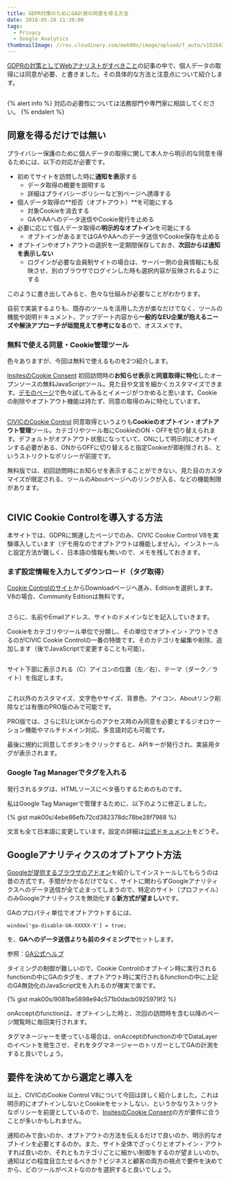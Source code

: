 ```yaml
---
title: GDPR対策のためにGA計測の同意を得る方法
date: 2018-05-20 11:20:00
tags:
  - Privacy
  - Google Analytics
thumbnailImage: //res.cloudinary.com/mak00s/image/upload/f_auto/v1526433637/eu-flag.png
---
```


[GDPRの対策としてWebアナリストがすべきこと](/news/gdpr-for-analysts/)の記事の中で、個人データの取得には同意が必要、と書きました。その具体的な方法と注意点について紹介します。
<!-- more -->

<img src="//res.cloudinary.com/mak00s/image/upload/f_auto,w_auto:200:800/v1526715357/gdpr-consent-manager.png" alt="" sizes="100vw" />

{% alert info %}
対応の必要性については法務部門や専門家に相談してください。
{% endalert %}

## 同意を得るだけでは無い

プライバシー保護のために個人データの取得に関して本人から明示的な同意を得るためには、以下の対応が必要です。

* 初めてサイトを訪問した時に**通知を表示**する
  * データ取得の概要を説明する
  * 詳細はプライバシーポリシーなど別ページへ誘導する
* 個人データ取得の**拒否（オプトアウト）**を可能にする
  * 対象Cookieを消去する
  * GAやAAへのデータ送信やCookie発行を止める
* 必要に応じて個人データ取得の**明示的なオプトイン**を可能にする
  * オプトインがあるまではGAやAAへのデータ送信やCookie保存を止める
* オプトインやオプトアウトの選択を一定期間保存しておき、**次回からは通知を表示しない**
  * ログインが必要な会員制サイトの場合は、サーバー側の会員情報にも反映させ、別のブラウザでログインした時も選択内容が反映されるようにする

このように書き出してみると、色々な仕組みが必要なことがわかります。

自前で実装するよりも、既存のツールを活用した方が楽なだけでなく、ツールの機能や説明ドキュメント、アップデート内容から**一般的なEU企業が抱えるニーズや解決アプローチが垣間見えて参考になる**ので、オススメです。

### 無料で使える同意・Cookie管理ツール

色々ありますが、今回は無料で使えるものを2つ紹介します。

[InsitesのCookie Consent](https://cookieconsent.insites.com/)
初回訪問時の**お知らせ表示と同意取得に特化**したオープンソースの無料JavaScriptツール。見た目や文言を細かくカスタマイズできます。[デモのページ](https://cookieconsent.insites.com/demos/)で色々試してみるとイメージがつかめると思います。Cookieの削除やオプトアウト機能は持たず、同意の取得のみに特化しています。

<img src="//res.cloudinary.com/mak00s/image/upload/f_auto,w_auto:200:800/v1526715357/gdpr-consent-manager-insites.png" alt="" sizes="100vw" />

[CIVICのCookie Control](https://www.civicuk.com/cookie-control)
同意取得というよりも**Cookieのオプトイン・オプトアウト管理**ツール。カテゴリやツール毎にCookieのON・OFFを切り替えられます。デフォルトがオプトアウト状態になっていて、ONにして明示的にオプトインする必要がある、ONからOFFに切り替えると指定Cookieが即削除される、というストリクトなポリシーが前提です。

無料版では、初回訪問時にお知らせを表示することができない、見た目のカスタマイズが限定される、ツールのAboutページへのリンクが入る、などの機能制限があります。

<img src="//res.cloudinary.com/mak00s/image/upload/f_auto,w_auto:200:800/v1526715691/gdpr-consent-manager-civic.png" alt="" sizes="100vw" />

## CIVIC Cookie Controlを導入する方法

本サイトでは、GDPRに関連したページでのみ、CIVIC Cookie Control V8を実験導入しています（デモ用なのでオプトアウトは機能しません）。インストールと設定方法が難しく、日本語の情報も無いので、メモを残しておきます。

### まず設定情報を入力してダウンロード（タグ取得）

[Cookie Controlのサイト](https://www.civicuk.com/cookie-control)からDownloadページへ進み、Editionを選択します。V8の場合、Community Editionは無料です。

<img src="//res.cloudinary.com/mak00s/image/upload/f_auto,w_auto:200:800/v1526705876/civic-1-edition.png" alt="" sizes="100vw" />

さらに、名前やEmailアドレス、サイトのドメインなどを記入していきます。

Cookieをカテゴリやツール単位で分類し、その単位でオプトイン・アウトできるのがCIVIC Cookie Controlの一番の特徴です。そのカテゴリを編集や削除、追加します（後でJavaScriptで変更することも可能）。

<img src="//res.cloudinary.com/mak00s/image/upload/f_auto,w_auto:200:800/v1526736945/civic-2-category.png" alt="" sizes="100vw" />

サイト下部に表示される（C）アイコンの位置（左／右）、テーマ（ダーク／ライト）を指定します。

<img src="//res.cloudinary.com/mak00s/image/upload/f_auto,w_auto:200:800/v1526736945/civic-3-appearance.png" alt="" sizes="100vw" />

これ以外のカスタマイズ、文字色やサイズ、背景色、アイコン、Aboutリンク削除などは有償のPRO版のみで可能です。

PRO版では、さらにEUとUKからのアクセス時のみ同意を必要とするジオロケーション機能やマルチドメイン対応、多言語対応も可能です。

最後に規約に同意してボタンをクリックすると、APIキーが発行され、実装用タグが表示されます。

### Google Tag Managerでタグを入れる
発行されるタグは、HTMLソースにベタ張りするためのものです。

私はGoogle Tag Managerで管理するために、以下のように修正しました。

{% gist mak00s/4ebe86efb72cd382378dc78be28f7988 %}

文言も全て日本語に変更しています。設定の詳細は[公式ドキュメント](https://www.civicuk.com/cookie-control/v8/documentation)をどうぞ。

## Googleアナリティクスのオプトアウト方法
[Googleが提供するブラウザのアドオン](https://tools.google.com/dlpage/gaoptout?hl=ja)を紹介してインストールしてもらうのは昔の方式です。手間がかかるだけでなく、サイトに関わらずGoogleアナリティクスへのデータ送信が全て止まってしまうので、特定のサイト（プロファイル）のみGoogleアナリティクスを無効化する**新方式が望ましい**です。

GAのプロパティ単位でオプトアウトするには、
```
window['ga-disable-UA-XXXXX-Y'] = true;
```
を、**GAへのデータ送信よりも前のタイミングで**セットします。

参照：[GA公式ヘルプ](https://developers.google.com/analytics/devguides/collection/analyticsjs/user-opt-out)

タイミングの制御が難しいので、Cookie Controlのオプトイン時に実行されるfunctionの中にGAのタグを、オプトアウト時に実行されるfunctionの中に上記のGA無効化のJavaScript文を入れるのが確実で楽です。

{% gist mak00s/9081be5898e94c571b0dacb0925979f2 %}

onAcceptのfunctionは、オプトインした時と、次回の訪問時を含む以降のページ閲覧時に毎回実行されます。

タグマネージャーを使っている場合は、onAcceptのfunctionの中でDataLayerのイベントを発生させ、それをタグマネージャーのトリガーとしてGAの計測をすると良いでしょう。

## 要件を決めてから選定と導入を

以上、CIVICのCookie Control V8について今回は詳しく紹介しました。これは明示的にオプトインしないとCookieをセットしない、というかなりストリクトなポリシーを前提としているので、[InsitesのCookie Consent](https://cookieconsent.insites.com/)の方が要件に合うことが多いかもしれません。

通知のみで良いのか、オプトアウトの方法を伝えるだけで良いのか、明示的なオプトインを必要とするのか。また、サイト全体でざっくりとオプトイン・アウトすれば良いのか、それともカテゴリごとに細かい制御をするのが望ましいのか。通知はどの程度目立たせるべきか？ビジネスと顧客の両方の視点で要件を決めてから、どのツールがベストなのかを選択すると良いでしょう。
